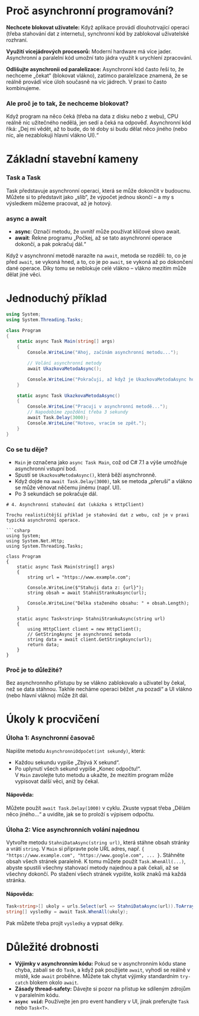 
# Proč asynchronní programování?

**Nechcete blokovat uživatele:** Když aplikace provádí dlouhotrvající operaci (třeba stahování dat z internetu), synchronní kód by zablokoval uživatelské rozhraní.

**Využití vícejádrových procesorů:** Moderní hardware má více jader. Asynchronní a paralelní kód umožní tato jádra využít k urychlení zpracování.

**Odlišujte asynchronii od paralelizace:** Asynchronní kód často řeší to, že nechceme „čekat“ (blokovat vlákno), zatímco paralelizace znamená, že se reálně provádí více úloh současně na víc jádrech. V praxi to často kombinujeme.

### Ale proč je to tak, že nechceme blokovat?
Když program na něco čeká (třeba na data z disku nebo z webu), CPU reálně nic užitečného nedělá, jen sedí a čeká na odpověď. Asynchronní kód říká: „Dej mi vědět, až to bude, do té doby si budu dělat něco jiného (nebo nic, ale nezablokuji hlavní vlákno UI).“


# Základní stavební kameny

### Task a Task<TResult>
Task představuje asynchronní operaci, která se může dokončit v budoucnu.
Můžete si to představit jako „slib“, že výpočet jednou skončí – a my s výsledkem můžeme pracovat, až je hotový.

### async a await
- **async**: Označí metodu, že uvnitř může používat klíčové slovo await.
- **await**: Řekne programu „Počkej, až se tato asynchronní operace dokončí, a pak pokračuj dál.“

Když v asynchronní metodě narazíte na `await`, metoda se rozdělí: to, co je před `await`, se vykoná hned, a to, co je po `await`, se vykoná až po dokončení dané operace.
Díky tomu se neblokuje celé vlákno – vlákno mezitím může dělat jiné věci.


# Jednoduchý příklad

```cs
using System;
using System.Threading.Tasks;

class Program
{
    static async Task Main(string[] args)
    {
        Console.WriteLine("Ahoj, začínám asynchronní metodu...");

        // Volání asynchronní metody
        await UkazkovaMetodaAsync();

        Console.WriteLine("Pokračuji, až když je UkazkovaMetodaAsync hotová.");
    }

    static async Task UkazkovaMetodaAsync()
    {
        Console.WriteLine("Pracuji v asynchronní metodě...");
        // Napodobíme zpoždění třeba 3 sekundy
        await Task.Delay(3000);
        Console.WriteLine("Hotovo, vracím se zpět.");
    }
}
```

### Co se tu děje?
- `Main` je označena jako `async Task Main`, což od C# 7.1 a výše umožňuje asynchronní vstupní bod.
- Spustí se `UkazkovaMetodaAsync()`, která běží asynchronně.
- Když dojde na `await Task.Delay(3000)`, tak se metoda „přeruší“ a vlákno se může věnovat něčemu jinému (např. UI).
- Po 3 sekundách se pokračuje dál.

```
# 4. Asynchronní stahování dat (ukázka s HttpClient)

Trochu realističtější příklad je stahování dat z webu, což je v praxi typická asynchronní operace.

```csharp
using System;
using System.Net.Http;
using System.Threading.Tasks;

class Program
{
    static async Task Main(string[] args)
    {
        string url = "https://www.example.com";

        Console.WriteLine($"Stahuji data z: {url}");
        string obsah = await StahniStrankuAsync(url);

        Console.WriteLine("Délka staženého obsahu: " + obsah.Length);
    }

    static async Task<string> StahniStrankuAsync(string url)
    {
        using HttpClient client = new HttpClient();
        // GetStringAsync je asynchronní metoda
        string data = await client.GetStringAsync(url);
        return data;
    }
}
```

### Proč je to důležité?
Bez asynchronního přístupu by se vlákno zablokovalo a uživatel by čekal, než se data stáhnou.
Takhle necháme operaci běžet „na pozadí“ a UI vlákno (nebo hlavní vlákno) může žít dál.


# Úkoly k procvičení

### Úloha 1: Asynchronní časovač
Napište metodu `AsynchronniOdpočet(int sekundy)`, která:
- Každou sekundu vypíše „Zbývá X sekund“.
- Po uplynutí všech sekund vypíše „Konec odpočtu!“.  
V `Main` zavolejte tuto metodu a ukažte, že mezitím program může vypisovat další věci, aniž by čekal.

#### Nápověda:
Můžete použít `await Task.Delay(1000)` v cyklu.
Zkuste vypsat třeba „Dělám něco jiného…“ a uvidíte, jak se to proloží s výpisem odpočtu.

### Úloha 2: Více asynchronních volání najednou
Vytvořte metodu `StahniDataAsync(string url)`, která stáhne obsah stránky a vrátí `string`.
V `Main` si připravte pole URL adres, např. `{ "https://www.example.com", "https://www.google.com", ... }`.
Stáhněte obsah všech stránek paralelně.
K tomu můžete použít `Task.WhenAll(...)`, abyste spustili všechny stahovací metody najednou a pak čekali, až se všechny dokončí.
Po stažení všech stránek vypište, kolik znaků má každá stránka.

#### Nápověda:
```cs
Task<string>[] ukoly = urls.Select(url => StahniDataAsync(url)).ToArray();
string[] vysledky = await Task.WhenAll(ukoly);
```
Pak můžete třeba projít `vysledky` a vypsat délky.


# Důležité drobnosti
- **Výjimky v asynchronním kódu:** Pokud se v asynchronním kódu stane chyba, zabalí se do `Task`, a když pak použijete `await`, vyhodí se reálně v místě, kde `await` proběhne. Můžete tak chytat výjimky standardním `try-catch` blokem okolo `await`.
- **Zásady thread-safety:** Dávejte si pozor na přístup ke sdíleným zdrojům v paralelním kódu.
- **`async void`:** Používejte jen pro event handlery v UI, jinak preferujte `Task` nebo `Task<T>`.



